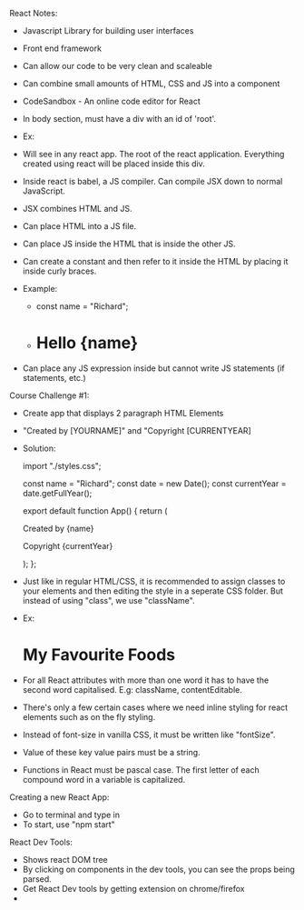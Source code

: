 React Notes:

- Javascript Library for building user interfaces
- Front end framework
- Can allow our code to be very clean and scaleable 
- Can combine small amounts of HTML, CSS and JS into a component

- CodeSandbox - An online code editor for React

- In body section, must have a div with an id of 'root'.
- Ex: <div id="root"></div>
- Will see in any react app. The root of the react application. Everything created using react will be placed inside this div.

- Inside react is babel, a JS compiler. Can compile JSX down to normal JavaScript.
- JSX combines HTML and JS.
- Can place HTML into a JS file.

- Can place JS inside the HTML that is inside the other JS.
- Can create a constant and then refer to it inside the HTML by placing it inside curly braces.
- Example:
    - const name = "Richard";
    - <h1>Hello {name}</h1>

- Can place any JS expression inside but cannot write JS statements (if statements, etc.)

Course Challenge #1:

- Create app that displays 2 paragraph HTML Elements
- "Created by [YOURNAME]" and "Copyright [CURRENTYEAR]
- Solution:

    import "./styles.css";

    const name = "Richard";
    const date = new Date();
    const currentYear = date.getFullYear();

    export default function App() {
        return (
            <div className="App">
                <p>Created by {name}</p>
                <p>Copyright {currentYear}</p>
            </div>
        );
    };

- Just like in regular HTML/CSS, it is recommended to assign classes to your elements and then editing the style in a seperate CSS folder. But instead of using "class", we use "className".

- Ex:   <h1 className="heading" contentEditable="true" spellCheck="false">
        My Favourite Foods
        </h1>

- For all React attributes with more than one word it has to have the second word capitalised. E.g: className, contentEditable.

- There's only a few certain cases where we need inline styling for react elements such as on the fly styling.

- Instead of font-size in vanilla CSS, it must be written like "fontSize".

- Value of these key value pairs must be a string.

- Functions in React must be pascal case. The first letter of each compound word in a variable is capitalized. 

Creating a new React App:

- Go to terminal and type in 
- To start, use "npm start"

React Dev Tools:
- Shows react DOM tree
- By clicking on components in the dev tools, you can see the props being parsed.
- Get React Dev tools by getting extension on chrome/firefox
- 